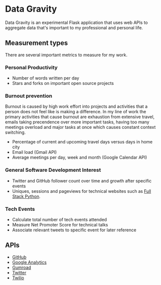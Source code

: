 # Data Gravity
Data Gravity is an experimental Flask application that uses web APIs to
aggregate data that's important to my professional and personal life.


## Measurement types
There are several important metrics to measure for my work. 

### Personal Productivity
* Number of words written per day
* Stars and forks on important open source projects

### Burnout prevention
Burnout is caused by high work effort into projects and activities that a
person does not feel like is making a difference. In my line of work the
primary activities that cause burnout are exhaustion from extensive travel,
emails taking precendence over more important tasks, having too many
meetings overload and major tasks at once which causes constant context 
switching.

* Percentage of current and upcoming travel days versus days in home city
* Email load (Gmail API)
* Average meetings per day, week and month (Google Calendar API)


### General Software Development Interest
* Twitter and GitHub follower count over time and growth after specific events
* Uniques, sessions and pageviews for technical websites such as 
  [Full Stack Python](http://www.fullstackpython.com/).

### Tech Events
* Calculate total number of tech events attended
* Measure Net Promoter Score for technical talks
* Associate relevant tweets to specific event for later reference


## APIs
* [GitHub](https://developer.github.com/v3/)
* [Google Analytics](https://developers.google.com/analytics/)
* [Gumroad](https://gumroad.com/api)
* [Twitter](https://dev.twitter.com/)
* [Twilio](https://www.twilio.com/)

